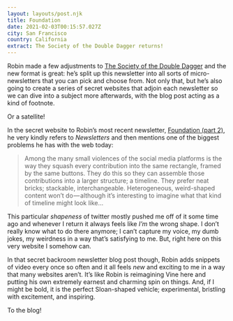 ```yaml
---
layout: layouts/post.njk
title: Foundation
date: 2021-02-03T00:15:57.027Z
city: San Francisco
country: California
extract: The Society of the Double Dagger returns!
---
```


Robin made a few adjustments to [The Society of the Double Dagger](https://society.robinsloan.com/) and the new format is great: he’s split up this newsletter into all sorts of micro-newsletters that you can pick and choose from. Not only that, but he’s also going to create a series of secret websites that adjoin each newsletter so we can dive into a subject more afterwards, with the blog post acting as a kind of footnote.

Or a satellite!

In the secret website to Robin’s most recent newsletter, [Foundation (part 2)](https://society.robinsloan.com/archive/january-2021/), he very kindly refers to _Newsletters_ and then mentions one of the biggest problems he has with the web today:

> Among the many small violences of the social media platforms is the way they squash every contribution into the same rectangle, framed by the same buttons. They do this so they can assemble those contributions into a larger structure; a timeline. They prefer neat bricks; stackable, interchangeable. Heterogeneous, weird-shaped content won’t do — although it’s interesting to imagine what that kind of timeline might look like…

This particular _shapeness_ of twitter mostly pushed me off of it some time ago and whenever I return it always feels like _I’m_ the wrong shape. I don’t really know what to do there anymore; I can’t capture my voice, my dumb jokes, my weirdness in a way that’s satisfying to me. But, right here on this very website I somehow can.

In that secret backroom newsletter blog post though, Robin adds snippets of video every once so often and it all feels _new_ and exciting to me in a way that many websites aren’t. It’s like Robin is reimagining Vine here and putting his own extremely earnest and charming spin on things. And, if I might be bold, it is the perfect Sloan-shaped vehicle; experimental, bristling with excitement, and inspiring.

To the blog!
